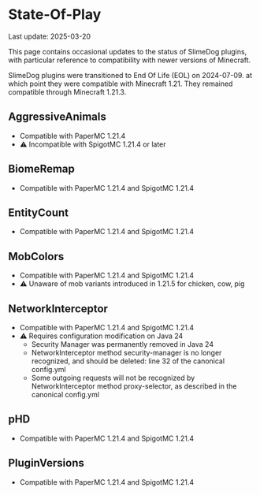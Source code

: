 # State-Of-Play
Last update: 2025-03-20

This page contains occasional updates to the status of SlimeDog plugins,
with particular reference to compatibility with newer versions of Minecraft.

SlimeDog plugins were transitioned to End Of Life (EOL) on 2024-07-09.
at which point they were compatible with Minecraft 1.21.
They remained compatible through Minecraft 1.21.3.

## AggressiveAnimals
- Compatible with PaperMC 1.21.4
- ⚠️ Incompatible with SpigotMC 1.21.4 or later

## BiomeRemap
- Compatible with PaperMC 1.21.4 and SpigotMC 1.21.4

## EntityCount
- Compatible with PaperMC 1.21.4 and SpigotMC 1.21.4

## MobColors
- Compatible with PaperMC 1.21.4 and SpigotMC 1.21.4
- ⚠️ Unaware of mob variants introduced in 1.21.5 for chicken, cow, pig

## NetworkInterceptor
- Compatible with PaperMC 1.21.4 and SpigotMC 1.21.4
- ⚠️ Requires configuration modification on Java 24
  - Security Manager was permanently removed in Java 24
  - NetworkInterceptor method security-manager is no longer recognized, and should be deleted: line 32 of the canonical config.yml
  - Some outgoing requests will not be recognized by NetworkInterceptor method proxy-selector, as described in the canonical config.yml

## pHD
- Compatible with PaperMC 1.21.4 and SpigotMC 1.21.4

## PluginVersions
- Compatible with PaperMC 1.21.4 and SpigotMC 1.21.4

